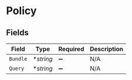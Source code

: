 # Policy


## Fields

| Field              | Type               | Required           | Description        |
| ------------------ | ------------------ | ------------------ | ------------------ |
| `Bundle`           | **string*          | :heavy_minus_sign: | N/A                |
| `Query`            | **string*          | :heavy_minus_sign: | N/A                |